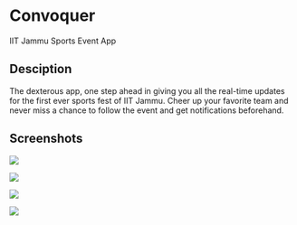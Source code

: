 # Convoquer
IIT Jammu Sports Event App

## Desciption

The dexterous app, one step ahead in giving you all the real-time updates for the first ever sports fest of IIT Jammu. Cheer up your favorite team and never miss a chance to follow the event and get notifications beforehand.

## Screenshots

<img src="files/1.png"> </a>

<img src="files/2.png"> </a>

<img src="files/3.png"> </a>

<img src="files/4.png"> </a>
